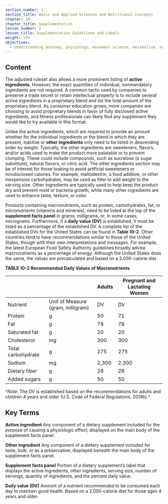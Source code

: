```yaml
---
section_number: 3
section_title: Basic and Applied Sciences and Nutritional Concepts
chapter: 10
chapter_title: Supplementation
lesson_number: 2
lesson_title: Supplementation Guidelines and Labels
weight: 15%
objectives:
  - Understanding anatomy, physiology, movement science, metabolism, nutrition, and supplementation.
---
```


## Content
The adjusted ruleset also allows a more prominent listing of **active ingredients**. However, the exact quantities of individual, nonmandatory ingredients are not required. A common tactic used by companies to preserve a trade secret or retain intellectual property is to include several active ingredients in a proprietary blend and list the total amount of the proprietary blend. As consumer education grows, more companies are choosing to avoid proprietary blends in favor of fully disclosed active ingredients, and fitness professionals can likely find any supplement they would like to try available in this format.

Unlike the active ingredients, which are required to provide an amount whether for the individual ingredients or the blend in which they are present, inactive or **other ingredients** only need to be listed in descending order by weight. Typically, the other ingredients are sweeteners, flavors, and/or acids used to make the product more palatable or to prevent clumping. These could include compounds, such as sucralose (a sugar substitute), natural flavors, or citric acid. The other ingredients section may be of interest for those looking to avoid artificial sweeteners or nondisclosed calories. For example, maltodextrin, a food additive, or other inexpensive carbohydrates, may be used as filler to add weight to the serving size. Other ingredients are typically used to help keep the product dry and prevent mold or bacteria growth, while many other ingredients are used to enhance taste, texture, or color.

Products containing macronutrients, such as protein, carbohydrates, fat, or micronutrients (vitamins and minerals), need to be listed at the top of the **supplement facts panel** in grams, milligrams, or, in some cases, micrograms. Furthermore, if a **daily value (DV)** is established, it must be listed as a percentage of the established DV. A complete list of the established DVs for the United States can be found in **Table 10-2**. Other countries tend to have recommendations similar to those of the United States, though with their own interpretations and messages. For example, the latest European Food Safety Authority guidelines broadly advise macronutrients as a percentage of energy. Although the United States does the same, the values are precalculated and based on a 2,000-calorie diet.

**TABLE 10-2 Recommended Daily Values of Macronutrients**

|  |  | Adults | Pregnant and Lactating Women |
|---|---|---|---|
| Nutrient | Unit of Measure (gram, milligram) | DV | DV |
| Protein | g | 50 | 71 |
| Fat | g | 78 | 78 |
| Saturated fat | g | 20 | 20 |
| Cholesterol | mg | 300 | 300 |
| Total carbohydrate | g | 275 | 275 |
| Sodium | mg | 2,300 | 2,300 |
| Dietary fiber | g | 28 | 28 |
| Added sugars | g | 50 | 50 |

^*Note*: The DV is established based on the recommendations for adults and children 4 years and older (U.S. Code of Federal Regulations, 2019b).^

## Key Terms

**Active ingredient**
Any component of a dietary supplement included for the purpose of causing a physiologic effect; displayed on the main body of the supplement facts panel.

**Other ingredient**
Any component of a dietary supplement included for taste, bulk, or as a preservative; displayed beneath the main body of the supplement facts panel.

**Supplement facts panel**
Portion of a dietary supplement’s label that displays the active ingredients, other ingredients, serving size, number of servings, quantity of ingredients, and the percent daily value.

**Daily value (DV)**
Amount of a nutrient recommended to be consumed each day to maintain good health. Based on a 2,000-calorie diet for those ages 4 years and older.